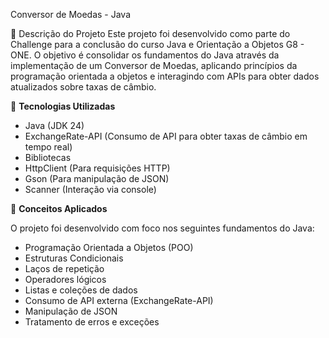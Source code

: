 Conversor de Moedas - Java

📌 Descrição do Projeto
Este projeto foi desenvolvido como parte do Challenge para a conclusão do curso Java e Orientação a Objetos G8 - ONE. O objetivo é consolidar os fundamentos do Java através da implementação de um Conversor de Moedas, aplicando princípios da programação orientada a objetos e interagindo com APIs para obter dados atualizados sobre taxas de câmbio.

🔧 <b>Tecnologias Utilizadas</b>

- Java (JDK 24)
- ExchangeRate-API (Consumo de API para obter taxas de câmbio em tempo real)
- Bibliotecas
- HttpClient (Para requisições HTTP)
- Gson (Para manipulação de JSON)
- Scanner (Interação via console)

📖 <b>Conceitos Aplicados</b>

O projeto foi desenvolvido com foco nos seguintes fundamentos do Java:

- Programação Orientada a Objetos (POO)
- Estruturas Condicionais
- Laços de repetição
- Operadores lógicos 
- Listas e coleções de dados
- Consumo de API externa (ExchangeRate-API)
- Manipulação de JSON
- Tratamento de erros e exceções
